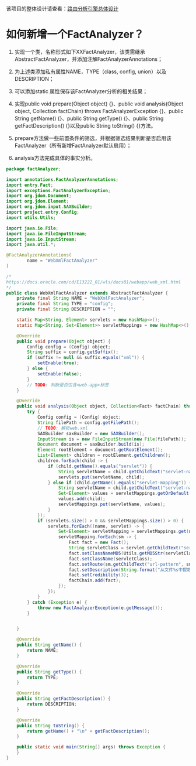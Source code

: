 该项目的整体设计请查看：[路由分析引擎总体设计](https://github.com/suizhibo/RouteCheck/blob/master/%E8%B7%AF%E7%94%B1%E5%88%86%E6%9E%90%E5%BC%95%E6%93%8E%E6%80%BB%E4%BD%93%E8%AE%BE%E8%AE%A1.pptx
)
# 如何新增一个FactAnalyzer？

1. 实现一个类，名称形式如下XXFactAnalyzer，该类需继承AbstractFactAnalyzer，并添加注解FactAnalyzerAnnotations；

2. 为上述类添加私有属性NAME，TYPE（class, config, union）以及DESCRIPTION；
3. 可以添加static 属性保存该FactAnalyzer分析的相关结果；

4. 实现public void prepare(Object object) {}、public void analysis(Object object, Collection<Fact> factChain) throws FactAnalyzerException {}、public String getName() {}、public String getType() {}、public String getFactDescription() {}以及public String toString() {}方法。

5. prepare方法做一些前置条件的筛选，并根据筛选结果判断是否启用该FactAnalyzer（所有新增FactAnalyzer默认启用）；

6. analysis方法完成具体的事实分析。

```java
package factAnalyzer;

import annotations.FactAnalyzerAnnotations;
import entry.Fact;
import exceptions.FactAnalyzerException;
import org.jdom.Document;
import org.jdom.Element;
import org.jdom.input.SAXBuilder;
import project.entry.Config;
import utils.Utils;

import java.io.File;
import java.io.FileInputStream;
import java.io.InputStream;
import java.util.*;

@FactAnalyzerAnnotations(
        name = "WebXmlFactAnalyzer"
)

/*
https://docs.oracle.com/cd/E13222_01/wls/docs81/webapp/web_xml.html
*/
public class WebXmlFactAnalyzer extends AbstractFactAnalyzer {
    private final String NAME = "WebXmlFactAnalyzer";
    private final String TYPE = "config";
    private final String DESCRIPTION = "";

    static Map<String, Element> servlets = new HashMap<>();
    static Map<String, Set<Element>> servletMappings = new HashMap<>();

    @Override
    public void prepare(Object object) {
        Config config = (Config) object;
        String suffix = config.getSuffix();
        if (suffix != null && suffix.equals("xml")) {
            setEnable(true);
        } else {
            setEnable(false);
        }
        // TODO: 判断是否包含<web-app>标签
    }

    @Override
    public void analysis(Object object, Collection<Fact> factChain) throws FactAnalyzerException {
        try {
            Config config = (Config) object;
            String filePath = config.getFilePath();
            // TODO: 解析web.xml
            SAXBuilder saxBuilder = new SAXBuilder();
            InputStream is = new FileInputStream(new File(filePath));
            Document document = saxBuilder.build(is);
            Element rootElement = document.getRootElement();
            List<Element> children = rootElement.getChildren();
            children.forEach(child -> {
                if (child.getName().equals("servlet")) {
                    String servletName = child.getChildText("servlet-name", child.getNamespace());
                    servlets.put(servletName, child);
                } else if (child.getName().equals("servlet-mapping")) {
                    String servletName = child.getChildText("servlet-name", child.getNamespace());
                    Set<Element> values = servletMappings.getOrDefault(servletName, new HashSet<Element>());
                    values.add(child);
                    servletMappings.put(servletName, values);
                }
            });
            if (servlets.size() > 0 && servletMappings.size() > 0) {
                servlets.forEach((name, servlet) -> {
                    Set<Element> servletMapping = servletMappings.get(name);
                    servletMapping.forEach(sm -> {
                        Fact fact = new Fact();
                        String servletClass = servlet.getChildText("servlet-class", servlet.getNamespace());
                        fact.setClassNameMD5(Utils.getMD5Str(servletClass));
                        fact.setClassName(servletClass);
                        fact.setRoute(sm.getChildText("url-pattern", sm.getNamespace()));
                        fact.setDescription(String.format("从文件%s中提取出servlet和servlet-mapping", config.getFilePath()));
                        fact.setCredibility(3);
                        factChain.add(fact);
                    });
                });
            }
        } catch (Exception e) {
            throw new FactAnalyzerException(e.getMessage());
        }


    }

    @Override
    public String getName() {
        return NAME;
    }

    @Override
    public String getType() {
        return TYPE;
    }

    @Override
    public String getFactDescription() {
        return DESCRIPTION;
    }

    @Override
    public String toString() {
        return getName() + "\n" + getFactDescription();
    }

    public static void main(String[] args) throws Exception {
    }
}

```
